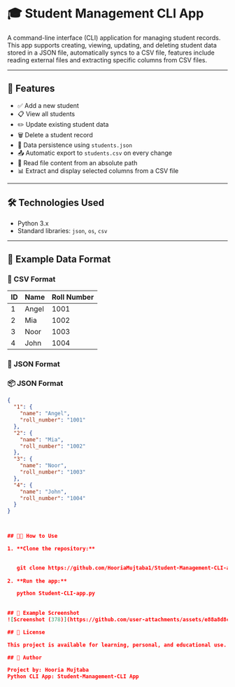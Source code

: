 # 🎓 Student Management CLI App

A command-line interface (CLI) application for managing student records. This app supports creating, viewing, updating, and deleting student data stored in a JSON file, automatically syncs to a CSV file, features include reading external files and extracting specific columns from CSV files.

---

## 🚀 Features

- ✅ Add a new student
- 📋 View all students
- ✏️ Update existing student data
- 🗑️ Delete a student record
- 💾 Data persistence using `students.json`
- 📤 Automatic export to `students.csv` on every change
- 📂 Read file content from an absolute path
- 📊 Extract and display selected columns from a CSV file

---

## 🛠️ Technologies Used

- Python 3.x
- Standard libraries: `json`, `os`, `csv`

---
## 📁 Example Data Format

### 📄 CSV Format
| ID | Name  | Roll Number |
|----|-------|-------------|
| 1  | Angel | 1001        |
| 2  | Mia   | 1002        |
| 3  | Noor  | 1003        |
| 4  | John  | 1004        |

### 📄 JSON Format

 ### 📦 JSON Format

```json
{
  "1": {
    "name": "Angel",
    "roll_number": "1001"
  },
  "2": {
    "name": "Mia",
    "roll_number": "1002"
  },
  "3": {
    "name": "Noor",
    "roll_number": "1003"
  },
  "4": {
    "name": "John",
    "roll_number": "1004"
  }
}



## 🧑‍💻 How to Use

1. **Clone the repository:**

   
   git clone https://github.com/HooriaMujtaba1/Student-Management-CLI-app
   
2. **Run the app:**

   python Student-CLI-app.py
   
   
## 📸 Example Screenshot
![Screenshot (378)](https://github.com/user-attachments/assets/e88a8d8c-5717-4220-8125-ef0068eed130)

## 📄 License

This project is available for learning, personal, and educational use. You are free to use, modify, and distribute it.

## 👤 Author

Project by: Hooria Mujtaba
Python CLI App: Student-Management-CLI App 


